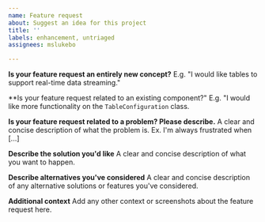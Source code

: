 ```yaml
---
name: Feature request
about: Suggest an idea for this project
title: ''
labels: enhancement, untriaged
assignees: mslukebo

---
```


**Is your feature request an entirely new concept?**
E.g. "I would like tables to support real-time data streaming."

**Is your feature request related to an existing component?"
E.g. "I would like more functionality on the `TableConfiguration` class.

**Is your feature request related to a problem? Please describe.**
A clear and concise description of what the problem is. Ex. I'm always frustrated when [...]

**Describe the solution you'd like**
A clear and concise description of what you want to happen.

**Describe alternatives you've considered**
A clear and concise description of any alternative solutions or features you've considered.

**Additional context**
Add any other context or screenshots about the feature request here.
